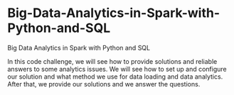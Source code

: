 # Big-Data-Analytics-in-Spark-with-Python-and-SQL
Big Data Analytics in Spark with Python and SQL

In this code challenge, we will see how to provide solutions and reliable answers to some analytics issues. We will see how to set up and configure our solution and what method we use for data loading and data analytics. After that, we provide our solutions and we answer the questions. 

